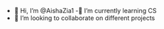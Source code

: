 - 👋 Hi, I’m @AishaZia1
-🌱 I’m currently learning CS
- 💞️ I’m looking to collaborate on different projects

<!---
AishaZia1/AishaZia1 is a ✨ special ✨ repository because its `README.md` (this file) appears on your GitHub profile.
You can click the Preview link to take a look at your changes.
--->
